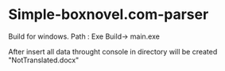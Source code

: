 # Simple-boxnovel.com-parser
Build for windows. Path : Exe Build-> main.exe

After insert all data throught console in directory will be created "NotTranslated.docx"
